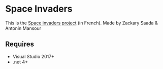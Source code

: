 # Space Invaders

This is the [Space invaders project](https://perso.esiee.fr/~perretb/I3FM/POO1/projet/) (in French).
Made by Zackary Saada & Antonin Mansour

## Requires 

- Visual Studio 2017+
- .net 4+
